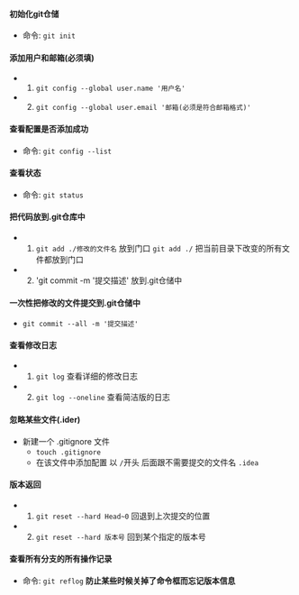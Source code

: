 #### 初始化git仓储
- 命令: `git init`

#### 添加用户和邮箱(必须填)
- 1. `git config --global user.name '用户名'`
- 2. `git config --global user.email '邮箱(必须是符合邮箱格式)'`

#### 查看配置是否添加成功
- 命令: `git config --list`

#### 查看状态
- 命令: `git status`

#### 把代码放到.git仓库中
- 1. `git add ./修改的文件名`   放到门口
	 `git add ./`     			把当前目录下改变的所有文件都放到门口
- 2. 'git commit -m '提交描述'   放到.git仓储中

#### 一次性把修改的文件提交到.git仓储中
- `git commit --all -m '提交描述'`

#### 查看修改日志
- 1. `git log`   查看详细的修改日志
- 2. `git log --oneline`  查看简洁版的日志

#### 忽略某些文件(.ider)
- 新建一个 .gitignore 文件
    + `touch .gitignore`
    + 在该文件中添加配置  以 `/`开头 后面跟不需要提交的文件名 `.idea`

#### 版本返回 
- 1. `git reset --hard Head~0` 回退到上次提交的位置
- 2. `git reset --hard 版本号` 回到某个指定的版本号

#### 查看所有分支的所有操作记录
- 命令: `git reflog`
  **防止某些时候关掉了命令框而忘记版本信息**